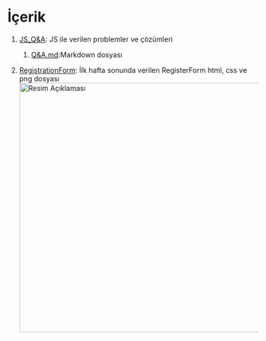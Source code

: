 # İçerik

1. [JS_Q&A](https://github.com/ybakyurek/techCareerAssignments/tree/main/JS_Q%26A): JS ile verilen problemler ve çözümleri
   1. [Q&A.md](https://github.com/ybakyurek/techCareerAssignments/blob/main/JS_Q%26A/Q%26A.md):Markdown dosyası

2. [RegistrationForm](https://github.com/ybakyurek/techCareerAssignments/tree/main/RegisterForm): İlk hafta sonunda verilen RegisterForm html, css ve png dosyası<img src="https://github.com/ybakyurek/techCareerAssignments/blob/main/RegistrationForm/RegistrationForm.png?raw=true" alt="Resim Açıklaması" width="500">
